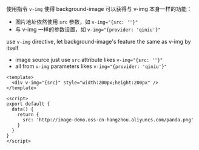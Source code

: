 使用指令 `v-img` 使得 background-image 可以获得与 v-img 本身一样的功能：

- 图片地址依然使用 `src` 参数，如 `v-img="{src: ''}"`
- 与 v-img 一样的参数设置，如 `v-img="{provider: 'qiniu'}"`


use `v-img` directive, let background-image's feature the same as v-img by itself

- image source just use `src` attribute likes `v-img="{src: ''}"`
- all from `v-img` parameters likes `v-img="{provider: 'qiniu'}"`

```vue
<template>
  <div v-img="{src}" style="width:200px;height:200px" />
</template>

<script>
export default {
  data() {
    return {
      src: 'http://image-demo.oss-cn-hangzhou.aliyuncs.com/panda.png'
    }
  }
}
</script>
```